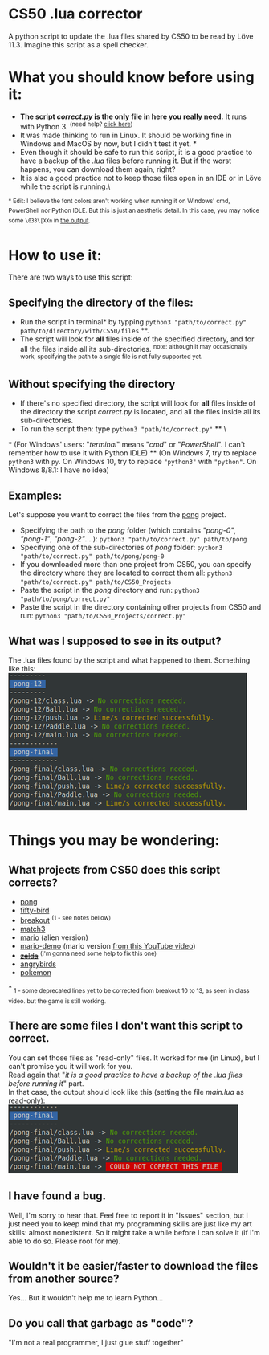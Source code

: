 # CS50 .lua corrector
A python script to update the .lua files shared by CS50 to be read by Löve 11.3. Imagine this script as a spell checker.

# What you should know before using it:
* **The script *correct.py* is the only file in here you really need.** It runs with Python 3. <sup>(need help? [click here](https://realpython.com/installing-python/))</sup>
* It was made thinking to run in Linux. It should be working fine in Windows and MacOS by now, but I didn't test it yet. *
* Even though it should be safe to run this script, it is a good practice to have a backup of the *.lua* files before running it. But if the worst happens, you can download them again, right?
* It is also a good practice not to keep those files open in an IDE or in Löve while the script is running.\

<sup>* Edit: I believe the font colors aren't working when running it on Windows' cmd, PowerShell nor Python IDLE. But this is just an aesthetic detail. In this case, you may notice some ```\033\[XXm``` in [the output](https://github.com/LyimeS/CS50_.lua_corrector#what-was-i-supposed-to-see-in-its-output).</sup>

# How to use it:
There are two ways to use this script:
## Specifying the directory of the files:
* Run the script in terminal* by typping `python3 "path/to/correct.py" path/to/directory/with/CS50/files` \*\*.
* The script will look for **all** files inside of the specified directory, and for all the files inside all its sub-directories.
<sup>note: although it may occasionally work, specifying the path to a single file is not fully supported yet.</sup>

## Without specifying the directory
* If there's no specified directory, the script will look for **all** files inside of the directory the script *correct.py* is located, and all the files inside all its sub-directories.
* To run the script then: type `python3 "path/to/correct.py"` \*\* \

\* (For Windows' users: "*terminal*" means "*cmd*" or "*PowerShell*". I can't remember how to use it with Python IDLE)
\*\* (On Windows 7, try to replace `python3` with `py`. On Windows 10, try to replace `"python3"` with `"python"`. On Windows 8/8.1: I have no idea)

## Examples:
Let's suppose you want to correct the files from the [pong](https://github.com/games50/pong) project.
* Specifying the path to the *pong* folder (which contains *"pong-0"*, *"pong-1"*, *"pong-2"*....): `python3 "path/to/correct.py" path/to/pong`
* Specifying one of the sub-directories of *pong* folder: `python3 "path/to/correct.py" path/to/pong/pong-0`
* If you downloaded more than one project from CS50, you can specify the directory where they are located to correct them all:  `python3 "path/to/correct.py" path/to/CS50_Projects`
* Paste the script in the *pong* directory and run: `python3 "path/to/pong/correct.py"`
* Paste the script in the directory containing other projects from CS50 and run: `python3 "path/to/CS50_Projects/correct.py"`

## What was I supposed to see in its output?
The .lua files found by the script and what happened to them. Something like this:  
![correcting the pong project](output_sample.png)

# Things you may be wondering:
## What projects from CS50 does this script corrects?
* [pong](https://github.com/games50/pong)
* [fifty-bird](https://github.com/games50/fifty-bird)
* [breakout](https://github.com/games50/breakout) <sup>(1 - see notes bellow)</sup>
* [match3](https://github.com/games50/match3)
* [mario](https://github.com/games50/mario) (alien version)
* [mario-demo](https://github.com/cs50/mario-demo) (mario version [from this YouTube video](https://www.youtube.com/watch?v=3k4CMAaNCuk))
* ~~[zelda](https://github.com/games50/zelda)~~ <sup>(I'm gonna need some help to fix this one)</sup>
* [angrybirds](https://github.com/games50/angrybirds)
* [pokemon](https://github.com/games50/pokemon)

\* <sub>1 - some deprecated lines yet to be corrected from breakout 10 to 13, as seen in class video. but the game is still working.</sub>  

## There are some files I don't want this script to correct.
You can set those files as "read-only" files. It worked for me (in Linux), but I can't promise you it will work for you.  
Read again that "*it is a good practice to have a backup of the .lua files before running it*" part.  
In that case, the output should look like this (setting the file *main.lua* as read-only):
![main.lua in Read-Only mode](read-only.png)

## I have found a bug.
Well, I'm sorry to hear that. Feel free to report it in "Issues" section, but I just need you to keep mind that my programming skills are just like my art skills: almost nonexistent. So it might take a while before I can solve it (if I'm able to do so. Please root for me).

## Wouldn't it be easier/faster to download the files from another source?
Yes... But it wouldn't help me to learn Python...

## Do you call that garbage as "code"?
"I'm not a real programmer, I just glue stuff together"
